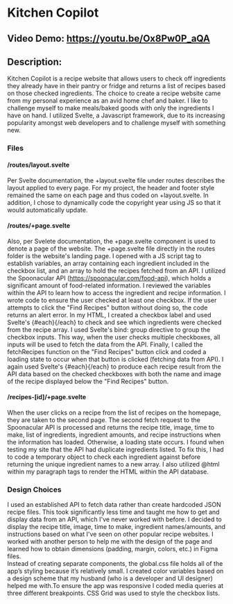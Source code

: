 # Kitchen Copilot
## Video Demo:  <https://youtu.be/Ox8Pw0P_aQA>
## Description:

Kitchen Copilot is a recipe website that allows users to check off ingredients they already have in their pantry or fridge and returns a list of recipes based on those checked ingredients. The choice to create a recipe website came from my personal experience as an avid home chef and baker. I like to challenge myself to make meals/baked goods with only the ingredients I have on hand.
I utilized Svelte, a Javascript framework, due to its increasing popularity amongst web developers and to challenge myself with something new. 

### Files
#### /routes/layout.svelte
Per Svelte documentation, the +layout.svelte file under routes describes the layout applied to every page. For my project, the header and footer style remained the same on each page and thus coded on +layout.svelte. In addition, I chose to dynamically code the copyright year using JS so that it would automatically update.  

#### /routes/+page.svelte 
Also, per Svelete documentation, the +page.svelte component is used to denote a page of the website. The +page.svelte file directly in the routes folder is the website's landing page. I opened with a JS script tag to establish variables, an array containing each ingredient included in the checkbox list, and an array to hold the recipes fetched from an API. 
I utilized the Spoonacular API (https://spoonacular.com/food-api), which holds a significant amount of food-related information. I reviewed the variables within the API to learn how to access the ingredient and recipe information. 
I wrote code to ensure the user checked at least one checkbox. If the user attempts to click the "Find Recipes" button without doing so, the code returns an alert error. 
In my HTML, I created a checkbox label and used Svelte's {#each}{/each} to check and see which ingredients were checked from the recipe array. I used Svelte's bind: group directive to group the checkbox inputs. This way, when the user checks multiple checkboxes, all inputs will be used to fetch the data from the API. Finally, I called the fetchRecipes function on the "Find Recipes" button click and coded a loading state to occur when that button is clicked (fetching data from API).
I again used Svelte's {#each}{/each} to produce each recipe result from the API data based on the checked checkboxes with both the name and image of the recipe displayed below the "Find Recipes" button.

#### /recipes-[id]/+page.svelte
When the user clicks on a recipe from the list of recipes on the homepage, they are taken to the second page. The second fetch request to the Spoonacular API is processed and returns the recipe title, image, time to make, list of ingredients, ingredient amounts, and recipe instructions when the information has loaded. Otherwise, a loading state occurs.
I found when testing my site that the API had duplicate ingredients listed. To fix this, I had to code a temporary object to check each ingredient against before returning the unique ingredient names to a new array. I also utilized @html within my paragraph tags to render the HTML within the API database.

### Design Choices
I used an established API to fetch data rather than create hardcoded JSON recipe files. This took significantly less time and taught me how to get and display data from an API, which I've never worked with before. 
I decided to display the recipe title, image, time to make, ingredient names/amounts, and instructions based on what I've seen on other popular recipe websites. I worked with another person to help me with the design of the page and learned how to obtain dimensions (padding, margin, colors, etc.) in Figma files.  
Instead of creating separate components, the global.css file holds all of the app’s styling because it’s relatively small. I created color variables based on a design scheme that my husband (who is a developer and UI designer) helped me with.To ensure the app was responsive I coded media queries at three different breakpoints. CSS Grid was used to style the checkbox lists. 

